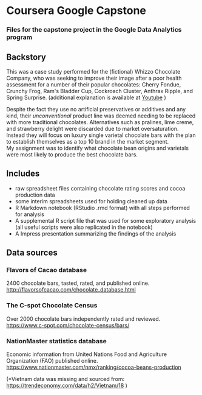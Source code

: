 # Coursera Google Capstone
### Files for the capstone project in the Google Data Analytics program

## Backstory
This was a case study performed for the (fictional) Whizzo Chocolate Company, who was seeking to improve their image after a poor health assessment for a number of their popular chocolates: Cherry Fondue, Crunchy Frog, Ram's Bladder Cup, Cockroach Cluster, Anthrax Ripple, and Spring Surprise. (additional explanation is available at [Youtube](https://www.youtube.com/watch?v=mK3B0gjEjTs) )

Despite the fact they use no artificial preservatives or additives and any kind, their *unconventional* product line was deemed needing to be replaced with more traditional chocolates.
Alternatives such as pralines, lime creme, and strawberry delight were discarded due to market oversaturation. Instead they will focus on luxury single varietal chocolate bars with the plan to establish themselves as a top 10 brand in the market segment.  
My assignment was to identify what chocolate bean origins and varietals were most likely to produce the best chocolate bars.

## Includes
- raw spreadsheet files containing chocolate rating scores and cocoa production data
- some interim spreadsheets used for holding cleaned up data
- R Markdown notebook (RStudio .rmd format) with all steps performed for analysis
- A supplemental R script file that was used for some exploratory analysis (all useful scripts were also replicated in the notebook)
- A Impress presentation summarizing the findings of the analysis

## Data sources
### Flavors of Cacao database
2400 chocolate bars, tasted, rated, and published online.  
<http://flavorsofcacao.com/chocolate_database.html>

### The C-spot Chocolate Census
Over 2000 chocolate bars independently rated and reviewed.  
<https://www.c-spot.com/chocolate-census/bars/>

### NationMaster statistics database
Economic information  from United Nations Food and Agriculture Organization (FAO) published online.  
<https://www.nationmaster.com/nmx/ranking/cocoa-beans-production>

(*Vietnam data was missing and sourced from: <https://trendeconomy.com/data/h2/Vietnam/18> )
